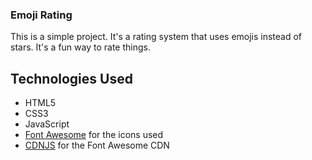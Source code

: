 ### Emoji Rating

This is a simple project. It's a rating system that uses emojis instead of stars. It's a fun way to rate things.

## Technologies Used
- HTML5
- CSS3
- JavaScript
- [Font Awesome](https://fontawesome.com/) for the icons used
- [CDNJS](https://cdnjs.com/) for the Font Awesome CDN